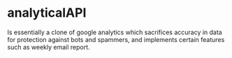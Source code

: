 # analyticalAPI
Is essentially a clone of google analytics which sacrifices accuracy in data for protection against bots and spammers, and implements certain features such as weekly email report.
